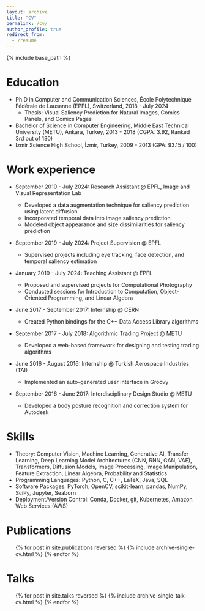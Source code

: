 ```yaml
---
layout: archive
title: "CV"
permalink: /cv/
author_profile: true
redirect_from:
  - /resume
---
```


{% include base_path %}

Education
======
* Ph.D in Computer and Communication Sciences, École Polytechnique Fédérale de Lausanne (EPFL), Switzerland, 2018 - July 2024
  * Thesis: Visual Saliency Prediction for Natural Images, Comics Panels, and Comics Pages
* Bachelor of Science in Computer Engineering, Middle East Technical University (METU), Ankara, Turkey, 2013 - 2018 (CGPA: 3.92, Ranked 3rd out of 130)
* Izmir Science High School, İzmir, Turkey, 2009 - 2013 (GPA: 93.15 / 100)

Work experience
======
* September 2019 - July 2024: Research Assistant @ EPFL, Image and Visual Representation Lab
  * Developed a data augmentation technique for saliency prediction using latent diffusion
  * Incorporated temporal data into image saliency prediction
  * Modeled object appearance and size dissimilarities for saliency prediction

* September 2019 - July 2024: Project Supervision @ EPFL
  * Supervised projects including eye tracking, face detection, and temporal saliency estimation

* January 2019 - July 2024: Teaching Assistant @ EPFL
  * Proposed and supervised projects for Computational Photography
  * Conducted sessions for Introduction to Computation, Object-Oriented Programming, and Linear Algebra

* June 2017 - September 2017: Internship @ CERN
  * Created Python bindings for the C++ Data Access Library algorithms

* September 2017 - July 2018: Algorithmic Trading Project @ METU
  * Developed a web-based framework for designing and testing trading algorithms

* June 2016 - August 2016: Internship @ Turkish Aerospace Industries (TAI)
  * Implemented an auto-generated user interface in Groovy

* September 2016 - June 2017: Interdisciplinary Design Studio @ METU
  * Developed a body posture recognition and correction system for Autodesk

Skills
======
* Theory: Computer Vision, Machine Learning, Generative AI, Transfer Learning, Deep Learning Model Architectures (CNN, RNN, GAN, VAE), Transformers, Diffusion Models, Image Processing, Image Manipulation, Feature Extraction, Linear Algebra, Probability and Statistics
* Programming Languages: Python, C, C++, LaTeX, Java, SQL
* Software Packages: PyTorch, OpenCV, scikit-learn, pandas, NumPy, SciPy, Jupyter, Seaborn
* Deployment/Version Control: Conda, Docker, git, Kubernetes, Amazon Web Services (AWS)

Publications
======
  <ul>{% for post in site.publications reversed %}
    {% include archive-single-cv.html %}
  {% endfor %}</ul>

Talks
======
  <ul>{% for post in site.talks reversed %}
    {% include archive-single-talk-cv.html %}
  {% endfor %}</ul>

